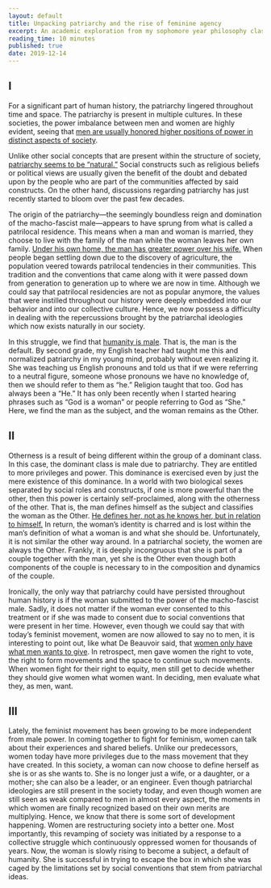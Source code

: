 ```yaml
---
layout: default
title: Unpacking patriarchy and the rise of feminine agency
excerpt: An academic exploration from my sophomore year philosophy class, this piece delves into the concepts of patriarchy and the rise of feminine agency. Reflecting on my extensive writings on gender and feminism, this article stands out as a personal favorite, offering insightful perspectives on gender dynamics.
reading_time: 10 minutes
published: true
date: 2019-12-14
---
```


## I

For a significant part of human history, the patriarchy lingered throughout time and space. The patriarchy is present in multiple cultures. In these societies, the power imbalance between men and women are highly evident, seeing that [men are usually honored higher positions of power in distinct aspects of society](https://www.theguardian.com/news/2018/jun/22/the-age-of-patriarchy-how-an-unfashionable-idea-became-a-rallying-cry-for-feminism-today).

Unlike other social concepts that are present within the structure of society, [patriarchy seems to be “natural.”](https://www.newscientist.com/article/mg23831740-400-the-origins-of-sexism-how-men-came-to-rule-12000-years-ago/) Social constructs such as religious beliefs or political views are usually given the benefit of the doubt and debated upon by the people who are part of the communities affected by said constructs. On the other hand, discussions regarding patriarchy has just recently started to bloom over the past few decades.

The origin of the patriarchy—the seemingly boundless reign and domination of the macho-fascist male—appears to have sprung from what is called a patrilocal residence. This means when a man and woman is married, they choose to live with the family of the man while the woman leaves her own family. [Under his own home, the man has greater power over his wife.]([https://doi.org/10.4159/9780674038875-002](https://doi.org/10.4159/9780674038875-002)) When people began settling down due to the discovery of agriculture, the population veered towards patrilocal tendencies in their communities. This tradition and the conventions that came along with it were passed down from generation to generation up to where we are now in time. Although we could say that patrilocal residencies are not as popular anymore, the values that were instilled throughout our history were deeply embedded into our behavior and into our collective culture. Hence, we now possess a difficulty in dealing with the repercussions brought by the patriarchal ideologies which now exists naturally in our society.

In this struggle, we find that [humanity is male](https://newuniversityinexileconsortium.org/wp-content/uploads/2021/07/Simone-de-Beauvoir-The-Second-Sex-Jonathan-Cape-1956.pdf). That is, the man is the default. By second grade, my English teacher had taught me this and normalized patriarchy in my young mind, probably without even realizing it. She was teaching us English pronouns and told us that if we were referring to a neutral figure, someone whose pronouns we have no knowledge of, then we should refer to them as “he.” Religion taught that too. God has always been a “He.” It has only been recently when I started hearing phrases such as “God is a woman” or people referring to God as “She.” Here, we find the man as the subject, and the woman remains as the Other.

## II

Otherness is a result of being different within the group of a dominant class. In this case, the dominant class is male due to patriarchy. They are entitled to more privileges and power. This dominance is exercised even by just the mere existence of this dominance. In a world with two biological sexes separated by social roles and constructs, if one is more powerful than the other, then this power is certainly self-proclaimed, along with the otherness of the other. That is, the man defines himself as the subject and classifies the woman as the Other. [He defines her, not as he knows her, but in relation to himself.](https://newuniversityinexileconsortium.org/wp-content/uploads/2021/07/Simone-de-Beauvoir-The-Second-Sex-Jonathan-Cape-1956.pdf) In return, the woman’s identity is charred and is lost within the man’s definition of what a woman is and what she should be. Unfortunately, it is not similar the other way around. In a patriarchal society, the women are always the Other. Frankly, it is deeply incongruous that she is part of a couple together with the man, yet she is the Other even though both components of the couple is necessary to in the composition and dynamics of the couple.

Ironically, the only way that patriarchy could have persisted throughout human history is if the woman submitted to the power of the macho-fascist male. Sadly, it does not matter if the woman ever consented to this treatment or if she was made to consent due to social conventions that were present in her time. However, even though we could say that with today’s feminist movement, women are now allowed to say no to men, it is interesting to point out, like what De Beauvoir said, that [women only have what men wants to give](https://newuniversityinexileconsortium.org/wp-content/uploads/2021/07/Simone-de-Beauvoir-The-Second-Sex-Jonathan-Cape-1956.pdf). In retrospect, men gave women the right to vote, the right to form movements and the space to continue such movements. When women fight for their right to equity, men still get to decide whether they should give women what women want. In deciding, men evaluate what they, as men, want.

## III

Lately, the feminist movement has been growing to be more independent from male power. In coming together to fight for feminism, women can talk about their experiences and shared beliefs. Unlike our predecessors, women today have more privileges due to the mass movement that they have created. In this society, a woman can now choose to define herself as she is or as she wants to. She is no longer just a wife, or a daughter, or a mother; she can also be a leader, or an engineer. Even though patriarchal ideologies are still present in the society today, and even though women are still seen as weak compared to men in almost every aspect, the moments in which women are finally recognized based on their own merits are multiplying. Hence, we know that there is some sort of development happening. Women are restructuring society into a better one. Most importantly, this revamping of society was initiated by a response to a collective struggle which continuously oppressed women for thousands of years. Now, the woman is slowly rising to become a subject, a default of humanity. She is successful in trying to escape the box in which she was caged by the limitations set by social conventions that stem from patriarchal ideas.
